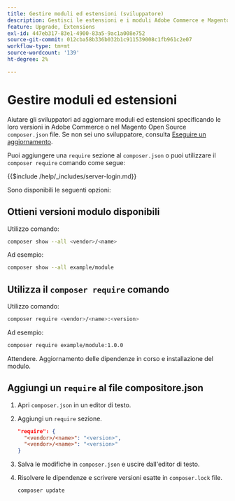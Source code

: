 ```yaml
---
title: Gestire moduli ed estensioni (sviluppatore)
description: Gestisci le estensioni e i moduli Adobe Commerce e Magento Open Source tramite l’interfaccia della riga di comando e il gestore di pacchetti Composer.
feature: Upgrade, Extensions
exl-id: 447eb317-83e1-4900-83a5-9ac1a008e752
source-git-commit: 012cba58b336b032b1c911539008c1fb961c2e07
workflow-type: tm+mt
source-wordcount: '139'
ht-degree: 2%

---
```


# Gestire moduli ed estensioni

Aiutare gli sviluppatori ad aggiornare moduli ed estensioni specificando le loro versioni in Adobe Commerce o nel Magento Open Source `composer.json` file. Se non sei uno sviluppatore, consulta [Eseguire un aggiornamento](../implementation/perform-upgrade.md).

Puoi aggiungere una `require` sezione al `composer.json` o puoi utilizzare il `composer require` comando come segue:

{{$include /help/_includes/server-login.md}}

Sono disponibili le seguenti opzioni:

## Ottieni versioni modulo disponibili

Utilizzo comando:

```bash
composer show --all <vendor>/<name>
```

Ad esempio:

```bash
composer show --all example/module
```

## Utilizza il `composer require` comando

Utilizzo comando:

```bash
composer require <vendor>/<name>:<version>
```

Ad esempio:

```bash
composer require example/module:1.0.0
```

Attendere. Aggiornamento delle dipendenze in corso e installazione del modulo.

## Aggiungi un `require` al file compositore.json

1. Apri `composer.json` in un editor di testo.

1. Aggiungi un `require` sezione.

   ```json
   "require": {
     "<vendor>/<name>": "<version>",
     "<vendor>/<name>": "<version>"
   }
   ```

1. Salva le modifiche in `composer.json` e uscire dall&#39;editor di testo.

1. Risolvere le dipendenze e scrivere versioni esatte in `composer.lock` file.

   ```bash
   composer update
   ```
